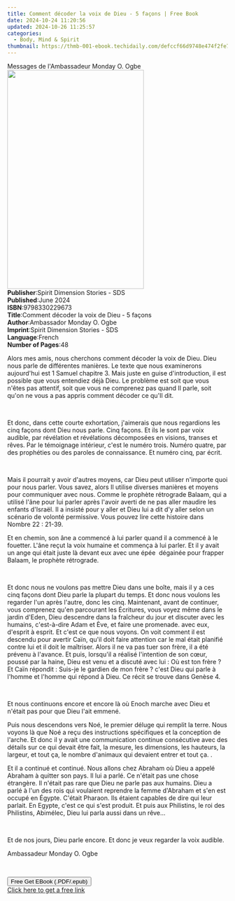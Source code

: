 ```yaml
---
title: Comment décoder la voix de Dieu - 5 façons | Free Book
date: 2024-10-24 11:20:56
updated: 2024-10-26 11:25:57
categories:
  - Body, Mind & Spirit
thumbnail: https://thmb-001-ebook.techidaily.com/defccf66d9748e474f2fe79bd542adb53a08299d6cb0989c6390b382fd1b89f6.jpg
---
```

<main id="book-container">
  <div class="flex flex-col">
    <div class="book-brief flex-1 py-6 px-4 sm:p-6 md:py-10 md:px-8">
      <!-- brief-->
      <div class="book-brief-main">
        Messages de l'Ambassadeur Monday O. Ogbe
      </div>
    </div>
    <div
      class="book-meta-info flex-1 grid gap-4 col-start-1 col-end-3 row-start-1 sm:mb-6 sm:grid-cols-4 lg:gap-6 lg:col-start-2 lg:row-end-6 lg:row-span-6 lg:mb-0"
    >
      <div
        class="book-meta-info-left place-content-center mt-4 p-4 text-sm leading-6 col-start-2 col-span-2 dark:text-slate-400"
      >
        <img
          class="w-full h-500 object-cover rounded-lg sm:h-255 sm:col-span-2 lg:col-span-full"
          src="https://img-001-ebook.techidaily.com/06d02d4999f2d47f5ee8da68c41740a08408f7fb167df9eef58bebf11a4e1840.jpg"
          alt=""
          width="312"
          height="500"
        />
      </div>
      <div
        class="book-meta-info-right mt-2 col-start-1 row-start-2 col-span-3 self-center"
      >
        <!-- meta data  -->
        <div class="flex flex-col px-4 md:px-8">
          <div class="flex-1">
            <strong>Publisher</strong>:<span class="px-2"
              >Spirit Dimension Stories - SDS</span
            >
          </div>
          <div class="flex-1">
            <strong>Published</strong>:<span class="px-2">June 2024</span>
          </div>
          <div class="flex-1">
            <strong>ISBN</strong>:<span class="px-2">9798330229673</span>
          </div>
          <div class="flex-1">
            <strong>Title</strong>:<span class="px-2"
              >Comment décoder la voix de Dieu - 5 façons</span
            >
          </div>
          <div class="flex-1">
            <strong>Author</strong>:<span class="px-2"
              >Ambassador Monday O. Ogbe</span
            >
          </div>
          <div class="flex-1">
            <strong>Imprint</strong>:<span class="px-2"
              >Spirit Dimension Stories - SDS</span
            >
          </div>
          <div class="flex-1">
            <strong>Language</strong>:<span class="px-2">French</span>
          </div>
          <div class="flex-1">
            <strong>Number of Pages</strong>:<span class="px-2">48</span>
          </div>
        </div>
      </div>
    </div>
    <div class="book-description flex-1 py-6 px-4 sm:p-6 md:py-10 md:px-8">
      <div class="book-description-main">
        <div accordion-content="" id="description">
          <p>
            Alors mes amis, nous cherchons comment décoder la voix de Dieu. Dieu
            nous parle de différentes manières. Le texte que nous examinerons
            aujourd'hui est 1 Samuel chapitre 3. Mais juste en guise
            d'introduction, il est possible que vous entendiez déjà Dieu. Le
            problème est soit que vous n'êtes pas attentif, soit que vous ne
            comprenez pas quand Il parle, soit qu'on ne vous a pas appris
            comment décoder ce qu'Il ​​dit.
          </p>
          <p><br /></p>
          <p>
            Et donc, dans cette courte exhortation, j'aimerais que nous
            regardions les cinq façons dont Dieu nous parle. Cinq façons. Et ils
            le sont par voix audible, par révélation et révélations décomposées
            en visions, transes et rêves. Par le témoignage intérieur, c'est le
            numéro trois. Numéro quatre, par des prophéties ou des paroles de
            connaissance. Et numéro cinq, par écrit.
          </p>
          <p><br /></p>
          <p>
            Mais il pourrait y avoir d'autres moyens, car Dieu peut utiliser
            n'importe quoi pour nous parler. Vous savez, alors Il utilise
            diverses manières et moyens pour communiquer avec nous. Comme le
            prophète rétrograde Balaam, qui a utilisé l'âne pour lui parler
            après l'avoir averti de ne pas aller maudire les enfants d'Israël.
            Il a insisté pour y aller et Dieu lui a dit d'y aller selon un
            scénario de volonté permissive. Vous pouvez lire cette histoire dans
            Nombre 22&nbsp;:&nbsp;21-39.
          </p>
          <p>
            Et en chemin, son âne a commencé à lui parler quand il a commencé à
            le fouetter. L'âne reçut la voix humaine et commença à lui parler.
            Et il y avait un ange qui était juste là devant eux avec une épée ️
            dégainée pour frapper Balaam, le prophète rétrograde.
          </p>
          <p><br /></p>
          <p>
            Et donc nous ne voulons pas mettre Dieu dans une boîte, mais il y a
            ces cinq façons dont Dieu parle la plupart du temps. Et donc nous
            voulons les regarder l'un après l'autre, donc les cinq. Maintenant,
            avant de continuer, vous comprenez qu'en parcourant les Écritures,
            vous voyez même dans le jardin d'Eden, Dieu descendre dans la
            fraîcheur du jour et discuter avec les humains, c'est-à-dire Adam et
            Ève, et faire une promenade. avec eux, d'esprit à esprit. Et c'est
            ce que nous voyons. On voit comment il est descendu pour avertir
            Caïn, qu'il doit faire attention car le mal était planifié contre
            lui et il doit le maîtriser. Alors il ne va pas tuer son frère, il a
            été prévenu à l'avance. Et puis, lorsqu'il a réalisé l'intention de
            son cœur, poussé par la haine, Dieu est venu et a discuté avec lui :
            Où est ton frère ? Et Caïn répondit : Suis-je le gardien de mon
            frère ? c'est Dieu qui parle à l'homme et l'homme qui répond à Dieu.
            Ce récit se trouve dans Genèse 4.
          </p>
          <p><br /></p>
          <p>
            Et nous continuons encore et encore là où Enoch marche avec Dieu et
            n'était pas pour que Dieu l'ait emmené.
          </p>
          <p>
            Puis nous descendons vers Noé, le premier déluge qui remplit la
            terre. Nous voyons là que Noé a reçu des instructions spécifiques et
            la conception de l'arche. Et donc il y avait une communication
            continue consécutive avec des détails sur ce qui devait être fait,
            la mesure, les dimensions, les hauteurs, la largeur, et tout ça, le
            nombre d'animaux qui devaient entrer et tout ça. .
          </p>
          <p>
            Et il a continué et continué. Nous allons chez Abraham où Dieu a
            appelé Abraham à quitter son pays. Il lui a parlé. Ce n'était pas
            une chose étrangère. Il n'était pas rare que Dieu ne parle pas aux
            humains. Dieu a parlé à l'un des rois qui voulaient reprendre la
            femme d'Abraham et s'en est occupé en Égypte. C'était Pharaon. Ils
            étaient capables de dire qui leur parlait. En Egypte, c'est ce qui
            s'est produit. Et puis aux Philistins, le roi des Philistins,
            Abimélec, Dieu lui parla aussi dans un rêve...
          </p>
          <p><br /></p>
          <p>
            Et de nos jours, Dieu parle encore. Et donc je veux regarder la voix
            audible.
          </p>
          <p>Ambassadeur Monday O. Ogbe</p>
          <p><br /></p>
        </div>
        <div class="accordion-fader"></div>
      </div>
    </div>
    <div class="book-excerpts flex-1 py-6 px-4 sm:p-6 md:py-10 md:px-8"></div>
    <div
      class="book-about-author flex-1 py-6 px-4 sm:p-6 md:py-10 md:px-8"
    ></div>
    <div class="book-free-get flex-1 py-6 px-4 sm:p-6 md:py-10 md:px-8">
      <button
        id="btn-free-get"
        class="bg-blue-500 hover:bg-blue-700 text-white font-bold py-2 px-4 rounded"
      >
        Free Get EBook (.PDF/.epub)
      </button>
      <div id="countdown-display" class="px-2 text-lg mt-2"></div>
      <a
        id="free-link"
        class="hidden bg-blue-500 hover:bg-blue-700 text-white font-bold py-2 px-4 rounded"
        href="https://www.ebooks.com/en-us/book/211383355/comment-d-coder-la-voix-de-dieu-5-fa-ons/ambassador-monday-o-ogbe/"
        target="_blank"
        >Click here to get a free link</a
      >
    </div>
    <script>
      let countdownTime = 0;
      let countdownInterval = null;
      document
        .getElementById('btn-free-get')
        .addEventListener('click', startCountdown);
      function startCountdown() {
        countdownTime = new Date().getTime() + 60000 * 3;
        countdownInterval = setInterval(updateCountdown, 1000);
        document.getElementById('btn-free-get').disabled = true;
        document
          .getElementById('btn-free-get')
          .classList.add('bg-gray-500', 'cursor-not-allowed');
      }
      function updateCountdown() {
        let currentTime = new Date().getTime();
        let timeLeft = countdownTime - currentTime;
        let secondsLeft = Math.floor(timeLeft / 1000);
        document.getElementById('countdown-display').innerHTML =
          `Remaining time: ${secondsLeft} seconds.`;
        if (secondsLeft <= 0) {
          clearInterval(countdownInterval);
          document.getElementById('btn-free-get').classList.add('hidden');
          document.getElementById('free-link').classList.remove('hidden');
          document.getElementById('countdown-display').innerHTML = '';
        }
      }
    </script>
  </div>
</main>
